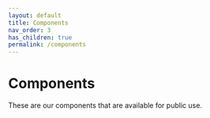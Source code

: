 ```yaml
---
layout: default
title: Components
nav_order: 3
has_children: true
permalink: /components
---
```


# Components

These are our components that are available for public use.
